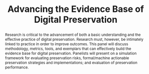 ---
abstract: Research is critical to the advancement of both a basic understanding and
  the effective practice of digital preservation. Research must, however, be intimately
  linked to practice in order to improve outcomes. This panel will discuss methodology,
  metrics, tools, and exemplars that can effectively build the evidence base for digital
  preservation. Panelists will present on a simulation framework for evaluating preservation
  risks, formal/machine actionable preservation strategies and implementations; and
  evaluation of preservation performance.
creators:
- Micah Altman
- Helen Tibbo
- Jonathan Crabtree
date: null
document_url: https://services.phaidra.univie.ac.at/api/object/o:429526/download
grand_parent: iPRES
institutions: []
keywords:
- digital preservation
- digital curation
- chapel hill
landing_page_url: https://phaidra.univie.ac.at/o:429526
language: eng
layout: publication
license: CC BY 4.0 International
notes_url: null
parent: iPRES 2015
publication_type: paper
size: 342360
slides_url: null
source_name: iPRES
stream_url: null
title: Advancing the Evidence Base of Digital Preservation
year: 2015
---